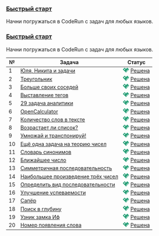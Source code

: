 ### [Быстрый старт](https://coderun.yandex.ru/selections/quickstart)  
Начни погружаться в CodeRun с задач для любых языков.

### [Быстрый старт](https://coderun.yandex.ru/selections/quickstart)
Начни погружаться в CodeRun с задач для любых языков.

| №  | Задача                                                                                                                       | Статус                                                                                                     |
|----|------------------------------------------------------------------------------------------------------------------------------|------------------------------------------------------------------------------------------------------------|
| 1  | [Юля, Никита и задачи](https://coderun.yandex.ru/selections/quickstart/problems/season-tasks)                                | <img src="../assets/ic_success.svg" width="16"/> [Решена](../quickstart/season-tasks.kt)                   |
| 2  | [Треугольник](https://coderun.yandex.ru/selections/quickstart/problems/triangle)                                             | <img src="../assets/ic_success.svg" width="16"/> [Решена](../quickstart/triangle.kt)                       |
| 3  | [Больше своих соседей](https://coderun.yandex.ru/selections/quickstart/problems/more-your-neighbors)                         | <img src="../assets/ic_success.svg" width="16"/> [Решена](../quickstart/more-your-neighbors.kt)            |
| 4  | [Выставление тегов](https://coderun.yandex.ru/selections/quickstart/problems/calculate-tags)                                 | <img src="../assets/ic_success.svg" width="16"/> [Решена](../quickstart/calculate-tags.kt)                 |
| 5  | [29 задача аналитики](https://coderun.yandex.ru/selections/quickstart/problems/quadratic-equation)                           | <img src="../assets/ic_success.svg" width="16"/> [Решена](../quickstart/quadratic-equation.kt)             |
| 6  | [OpenCalculator](https://coderun.yandex.ru/selections/quickstart/problems/open-calculator)                                   | <img src="../assets/ic_success.svg" width="16"/> [Решена](../quickstart/open-calculator.kt)                |
| 7  | [Количество слов в тексте](https://coderun.yandex.ru/selections/quickstart/problems/number-words-text)                       | <img src="../assets/ic_success.svg" width="16"/> [Решена](../quickstart/number-words-text.kt)              |
| 8  | [Возрастает ли список?](https://coderun.yandex.ru/selections/quickstart/problems/list-growing)                               | <img src="../assets/ic_success.svg" width="16"/> [Решена](../quickstart/list-growing.kt)                   |
| 9  | [Умножай и транспонируй!](https://coderun.yandex.ru/selections/quickstart/problems/matrix-operations)                        | <img src="../assets/ic_success.svg" width="16"/> [Решена](../quickstart/matrix-operations.kt)              |
| 10 | [Ещё одна задача на теорию чисел](https://coderun.yandex.ru/selections/quickstart/problems/gcd-and-lcm)                      | <img src="../assets/ic_success.svg" width="16"/> [Решена](../quickstart/gcd-and-lcm.kt)                    |
| 11 | [Словарь синонимов](https://coderun.yandex.ru/selections/quickstart/problems/dictionary-synonyms)                            | <img src="../assets/ic_success.svg" width="16"/> [Решена](../quickstart/dictionary-synonyms.kt)            |
| 12 | [Ближайшее число](https://coderun.yandex.ru/selections/quickstart/problems/nearest-number)                                   | <img src="../assets/ic_success.svg" width="16"/> [Решена](../quickstart/nearest-number.kt)                 |
| 13 | [Симметричная последовательность](https://coderun.yandex.ru/selections/quickstart/problems/symmetric-sequence)               | <img src="../assets/ic_success.svg" width="16"/> [Решена](../quickstart/symmetric-sequence.kt)             |
| 14 | [Наибольшее произведение трёх чисел](https://coderun.yandex.ru/selections/quickstart/problems/largest-product-three-numbers) | <img src="../assets/ic_success.svg" width="16"/> [Решена](../quickstart/largest-product-three-numbers.kt)  |
| 15 | [Определить вид последовательности](https://coderun.yandex.ru/selections/quickstart/problems/determine-type-sequence)        | <img src="../assets/ic_success.svg" width="16"/> [Решена](../quickstart/determine-type-sequence.kt)        |
| 16 | [Улучшение успеваемости](https://coderun.yandex.ru/selections/quickstart/problems/improving-academic-performance)            | <img src="../assets/ic_success.svg" width="16"/> [Решена](../quickstart/improving-academic-performance.kt) |
| 17 | [Сапёр](https://coderun.yandex.ru/selections/quickstart/problems/sapper)                                                     | <img src="../assets/ic_success.svg" width="16"/> [Решена](../quickstart/sapper.kt)                         |
| 18 | [Поиск в глубину](https://coderun.yandex.ru/selections/quickstart/problems/search-in-depth)                                  | <img src="../assets/ic_success.svg" width="16"/> [Решена](../quickstart/search-in-depth.kt)                |
| 19 | [Узник замка Иф](https://coderun.yandex.ru/selections/quickstart/problems/castle-if)                                         | <img src="../assets/ic_success.svg" width="16"/> [Решена](../quickstart/castle-if.kt)                      |
| 20 | [Номер появления слова](https://coderun.yandex.ru/selections/quickstart/problems/word-appearance-number)                     | <img src="../assets/ic_success.svg" width="16"/> [Решена](../quickstart/word-appearance-number.kt)         |